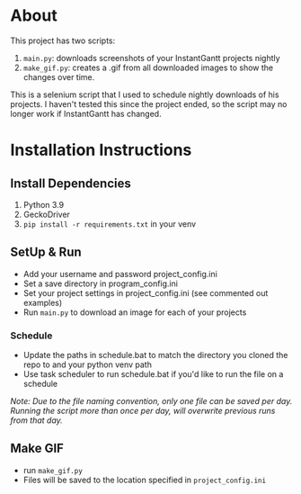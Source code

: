# About
This project has two scripts:
1. `main.py`: downloads screenshots of your InstantGantt projects nightly 
2. `make_gif.py`: creates a .gif from all downloaded images to show the changes over time. 

This is a selenium script that I used to schedule nightly downloads of his projects. I haven't tested this since the project ended, so the script may no longer work if InstantGantt has changed.

# Installation Instructions

## Install Dependencies
1. Python 3.9
2. GeckoDriver
3. `pip install -r requirements.txt` in your venv

## SetUp & Run
- Add your username and password project_config.ini
- Set a save directory in program_config.ini
- Set your project settings in project_config.ini (see commented out examples)
- Run `main.py` to download an image for each of your projects

### Schedule
- Update the paths in schedule.bat to match the directory you cloned the repo to and your python venv path
- Use task scheduler to run schedule.bat if you'd like to run the file on a schedule

*Note: Due to the file naming convention, only one file can be saved per day. Running the script more than once per day, will overwrite previous runs from that day.*

## Make GIF
- run `make_gif.py`
- Files will be saved to the location specified in `project_config.ini`

